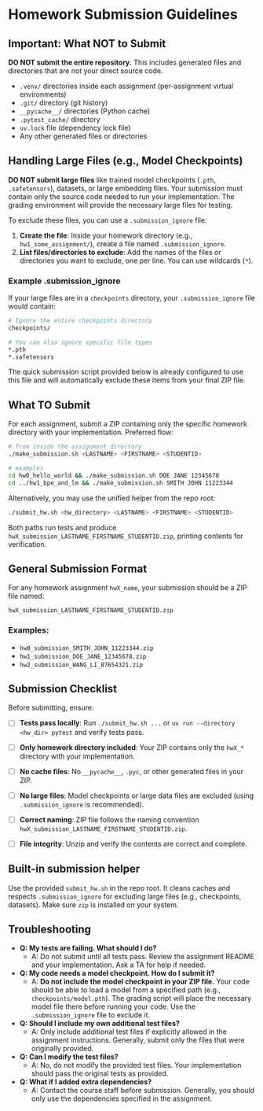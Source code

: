 # Homework Submission Guidelines

## Important: What NOT to Submit

**DO NOT submit the entire repository.** This includes generated files and directories that are not your direct source code.

-   `.venv/` directories inside each assignment (per-assignment virtual environments)
-   `.git/` directory (git history)
-   `__pycache__/` directories (Python cache)
-   `.pytest_cache/` directory
-   `uv.lock` file (dependency lock file)
-   Any other generated files or directories

## Handling Large Files (e.g., Model Checkpoints)

**DO NOT submit large files** like trained model checkpoints (`.pth`, `.safetensors`), datasets, or large embedding files. Your submission must contain only the source code needed to run your implementation. The grading environment will provide the necessary large files for testing.

To exclude these files, you can use a `.submission_ignore` file:

1.  **Create the file**: Inside your homework directory (e.g., `hw1_some_assignment/`), create a file named `.submission_ignore`.
2.  **List files/directories to exclude**: Add the names of the files or directories you want to exclude, one per line. You can use wildcards (`*`).

### Example .submission_ignore

If your large files are in a `checkpoints` directory, your `.submission_ignore` file would contain:

```bash
# Ignore the entire checkpoints directory
checkpoints/ 

# You can also ignore specific file types
*.pth
*.safetensors
```

The quick submission script provided below is already configured to use this file and will automatically exclude these items from your final ZIP file.


## What TO Submit

For each assignment, submit a ZIP containing only the specific homework directory with your implementation. Preferred flow:

```bash
# from inside the assignment directory
./make_submission.sh <LASTNAME> <FIRSTNAME> <STUDENTID>

# examples
cd hw0_hello_world && ./make_submission.sh DOE JANE 12345678
cd ../hw1_bpe_and_lm && ./make_submission.sh SMITH JOHN 11223344
```

Alternatively, you may use the unified helper from the repo root:

```bash
./submit_hw.sh <hw_directory> <LASTNAME> <FIRSTNAME> <STUDENTID>
```

Both paths run tests and produce `hwX_submission_LASTNAME_FIRSTNAME_STUDENTID.zip`, printing contents for verification.

## General Submission Format

For any homework assignment `hwX_name`, your submission should be a ZIP file named:

`hwX_submission_LASTNAME_FIRSTNAME_STUDENTID.zip`

### Examples:

-   `hw0_submission_SMITH_JOHN_11223344.zip`
-   `hw1_submission_DOE_JANE_12345678.zip`
-   `hw2_submission_WANG_LI_87654321.zip`


## Submission Checklist

Before submitting, ensure:

-   [ ] **Tests pass locally**: Run `./submit_hw.sh ...` or `uv run --directory <hw_dir> pytest` and verify tests pass.
-   [ ] **Only homework directory included**: Your ZIP contains only the `hwX_*` directory with your implementation.
-   [ ] **No cache files**: No `__pycache__`, `.pyc`, or other generated files in your ZIP.
-   [ ] **No large files**: Model checkpoints or large data files are excluded (using `.submission_ignore` is recommended).
-   [ ] **Correct naming**: ZIP file follows the naming convention `hwX_submission_LASTNAME_FIRSTNAME_STUDENTID.zip`.
-   [ ] **File integrity**: Unzip and verify the contents are correct and complete.


## Built-in submission helper

Use the provided `submit_hw.sh` in the repo root. It cleans caches and respects `.submission_ignore` for excluding large files (e.g., checkpoints, datasets). Make sure `zip` is installed on your system.

## Troubleshooting

- **Q: My tests are failing. What should I do?**
  - A: Do not submit until all tests pass. Review the assignment README and your implementation. Ask a TA for help if needed.
- **Q: My code needs a model checkpoint. How do I submit it?**
  - A: **Do not include the model checkpoint in your ZIP file.** Your code should be able to load a model from a specified path (e.g., `checkpoints/model.pth`). The grading script will place the necessary model file there before running your code. Use the `.submission_ignore` file to exclude it.
- **Q: Should I include my own additional test files?**
  - A: Only include additional test files if explicitly allowed in the assignment instructions. Generally, submit only the files that were originally provided.
- **Q: Can I modify the test files?**
  - A: No, do not modify the provided test files. Your implementation should pass the original tests as provided.
- **Q: What if I added extra dependencies?**
  - A: Contact the course staff before submission. Generally, you should only use the dependencies specified in the assignment.




